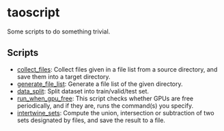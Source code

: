 # taoscript
Some scripts to do something trivial.

## Scripts

- [collect_files](collect_files): Collect files given in a file list from a source directory, and save them into a target directory.
- [generate_file_list](generate_file_list): Generate a file list of the given directory.
- [data_split](data_split): Split dataset into train/valid/test set.
- [run_when_gpu_free](run_when_gpu_free): This script checks whether GPUs are free periodically, and if they are, runs the command(s) you specify.
- [intertwine_sets](intertwine_sets): Compute the union, intersection or subtraction of two sets designated by files, and save the result to a file.